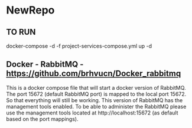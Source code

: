 # NewRepo

## TO RUN 
docker-compose -d -f project-services-compose.yml up -d 




## Docker - RabbitMQ - https://github.com/brhvucn/Docker_rabbitmq
This is a docker compose file that will start a docker version of RabbitMQ. The port 15672 (default RabbitMQ port) is mapped to the local port 15672. So that everything will still be working. This version of RabbitMQ has the management tools enabled. To be able to administer the RabbitMQ please use the management tools located at http://localhost:15672 (as default based on the port mappings).